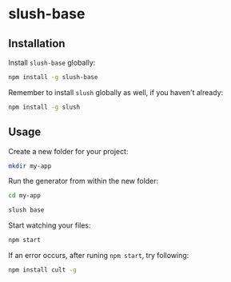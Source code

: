 slush-base
==============

## Installation

Install `slush-base` globally:

```bash
npm install -g slush-base
```

Remember to install `slush` globally as well, if you haven't already:

```bash
npm install -g slush
```

## Usage

Create a new folder for your project:

```bash
mkdir my-app
```

Run the generator from within the new folder:

```bash
cd my-app

slush base
```

Start watching your files:

```bash
npm start
```

If an error occurs, after runing `npm start`, try following:
```bash
npm install cult -g
```

